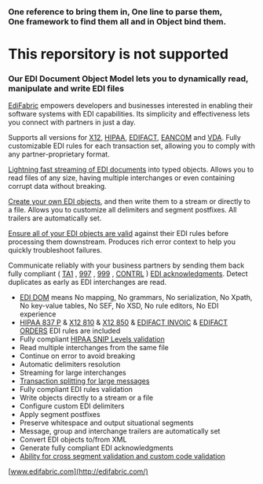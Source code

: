 <h3>One reference to bring them in, One line to parse them,<br>
One framework to find them all and in Object bind them.</h3>

# This reporsitory is not supported

### Our EDI Document Object Model lets you to dynamically read, manipulate and write EDI files

[EdiFabric](http://edifabric.com/) empowers developers and businesses interested in enabling their software systems with EDI capabilities. Its simplicity and effectiveness lets you connect with partners in just a day.

Supports all versions for [X12](http://edifabric.com/edi-x12-transactions.html), [HIPAA](http://edifabric.com/edi-hipaa-transactions.html), [EDIFACT](http://edifabric.com/edi-edifact-transactions-1.html), [EANCOM](http://edifabric.com/edi-eancom-transactions.html) and [VDA](http://edifabric.com/edi-vda-transactions.html). Fully customizable EDI rules for each transaction set, allowing you to comply with any partner-proprietary format.

[Lightning fast streaming of EDI documents](http://edifabric.com/edi-file-translator.html) into typed objects. Allows you to read files of any size, having multiple interchanges or even containing corrupt data without breaking.

[Create your own EDI objects](http://edifabric.com/edi-file-generator.html), and then write them to a stream or directly to a file. Allows you to customize all delimiters and segment postfixes. All trailers are automatically set.

[Ensure all of your EDI objects are valid](http://edifabric.com/edi-file-validator.html) against their EDI rules before processing them downstream. Produces rich error context to help you quickly troubleshoot failures.

Communicate reliably with your business partners by sending them back fully compliant ( [TA1](http://www.edifabric.com/edi-ta1-codes.html) , [997](http://www.edifabric.com/edi-997-codes.html) , [999](http://www.edifabric.com/edi-999-codes.html) , [CONTRL](http://www.edifabric.com/edi-contrl-codes.html) ) [EDI acknowledgments](http://edifabric.com/edi-acknowledgments.html). Detect duplicates as early as EDI interchanges are read.

* [EDI DOM](http://www.edifabric.com/edi-dom-document-object-model.html) means No mapping, No grammars, No serialization, No Xpath, No key-value tables, No SEF, No XSD, No rule editors, No EDI experience
* [HIPAA 837 P](https://github.com/EdiFabric/Sdk/blob/master/Hipaa/Rules/EF_HIPAA_005010X222A1_837.cs) & [X12 810](https://github.com/EdiFabric/Sdk/blob/master/X12/Rules/EF_X12_004010_TS810.cs) & [X12 850](https://github.com/EdiFabric/Sdk/blob/master/X12/Rules/EF_X12_004010_TS850.cs) & [EDIFACT INVOIC](https://github.com/EdiFabric/Sdk/blob/master/Edifact/Rules/EF_EDIFACT_D96A_TSINVOIC.cs) & [EDIFACT ORDERS](https://github.com/EdiFabric/Sdk/blob/master/Edifact/Rules/EF_EDIFACT_D96A_TSORDERS.cs) EDI rules are included
* Fully compliant [HIPAA SNIP Levels validation](http://www.edifabric.com/edi-hipaa-compliance.html)
* Read multiple interchanges from the same file
* Continue on error to avoid breaking
* Automatic delimiters resolution
* Streaming for large interchanges
* [Transaction splitting for large messages](http://www.edifabric.com/edi-message-split-to-segments.html)
* Fully compliant EDI rules validation
* Write objects directly to a stream or a file
* Configure custom EDI delimiters
* Apply segment postfixes
* Preserve whitespace and output situational segments
* Message, group and interchange trailers are automatically set
* Convert EDI objects to/from XML
* Generate fully compliant EDI acknowledgments
* [Ability for cross segment validation and custom code validation](http://www.edifabric.com/edi-hipaa-validator.html)

[www.edifabric.com](http://edifabric.com/)





